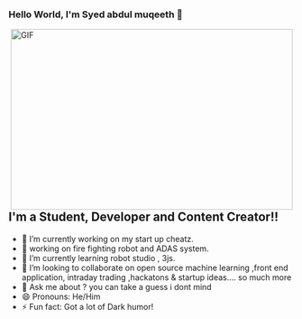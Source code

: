 ### Hello World, I'm Syed abdul muqeeth  👋

 <img align="right" alt="GIF" src="https://github.com/arsentieva/arsentieva/blob/main/code.gif?raw=true" width="500" height="320" />


## I'm a Student, Developer and Content Creator!!
- 🔭 I’m currently working on my start up cheatz.
- 🙇 working on fire fighting robot and ADAS system. 
- 🌱 I’m currently learning robot studio , 3js.
- 👯 I’m looking to collaborate on open source machine learning ,front end application, intraday trading ,hackatons & startup ideas.... so much more 
- 💬 Ask me about ? you can take a guess i dont mind 
- 😄 Pronouns: He/Him
- ⚡ Fun fact: Got a lot of Dark humor!


